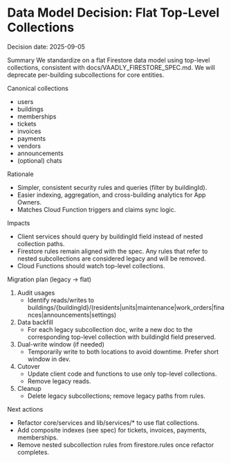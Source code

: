 # Data Model Decision: Flat Top-Level Collections

Decision date: 2025-09-05

Summary
We standardize on a flat Firestore data model using top-level collections, consistent with docs/VAADLY_FIRESTORE_SPEC.md. We will deprecate per-building subcollections for core entities.

Canonical collections
- users
- buildings
- memberships
- tickets
- invoices
- payments
- vendors
- announcements
- (optional) chats

Rationale
- Simpler, consistent security rules and queries (filter by buildingId).
- Easier indexing, aggregation, and cross-building analytics for App Owners.
- Matches Cloud Function triggers and claims sync logic.

Impacts
- Client services should query by buildingId field instead of nested collection paths.
- Firestore rules remain aligned with the spec. Any rules that refer to nested subcollections are considered legacy and will be removed.
- Cloud Functions should watch top-level collections.

Migration plan (legacy -> flat)
1) Audit usages
   - Identify reads/writes to buildings/{buildingId}/(residents|units|maintenance|work_orders|finances|announcements|settings)
2) Data backfill
   - For each legacy subcollection doc, write a new doc to the corresponding top-level collection with buildingId field preserved.
3) Dual-write window (if needed)
   - Temporarily write to both locations to avoid downtime. Prefer short window in dev.
4) Cutover
   - Update client code and functions to use only top-level collections.
   - Remove legacy reads.
5) Cleanup
   - Delete legacy subcollections; remove legacy paths from rules.

Next actions
- Refactor core/services and lib/services/* to use flat collections.
- Add composite indexes (see spec) for tickets, invoices, payments, memberships.
- Remove nested subcollection rules from firestore.rules once refactor completes.

